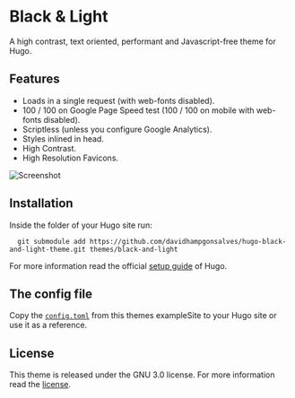 # Black & Light

A high contrast, text oriented, performant and Javascript-free theme for Hugo.

## Features
* Loads in a single request (with web-fonts disabled).
* 100 / 100 on Google Page Speed test (100 / 100 on mobile with web-fonts disabled).
* Scriptless (unless you configure Google Analytics).
* Styles inlined in head.
* High Contrast.
* High Resolution Favicons.

![Screenshot](https://github.com/davidhampgonsalves/hugo-black-and-light-theme/blob/master/images/screenshot.png)

## Installation
Inside the folder of your Hugo site run:
```
  git submodule add https://github.com/davidhampgonsalves/hugo-black-and-light-theme.git themes/black-and-light
```
For more information read the official [setup guide](//gohugo.io/overview/installing/) of Hugo.

## The config file
Copy the [`config.toml`](//github.com/davidhampgonsalves/hugo-black-and-light-theme/blob/master/exampleSite/config.toml) from this themes exampleSite to your Hugo site or use it as a reference.

## License
This theme is released under the GNU 3.0 license. For more information read the [license](https://github.com/davidhampgonsalves/hugo-black-and-light-theme/blob/dev/LICENSE.md).
